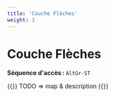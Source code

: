 ```yaml
---
title: 'Couche Flèches'
weight: 3
---
```


# Couche Flèches

**Séquence d'accès :** `AltGr-ST`

{{<hint danger>}}
TODO ⇒ map & description
{{</hint>}}